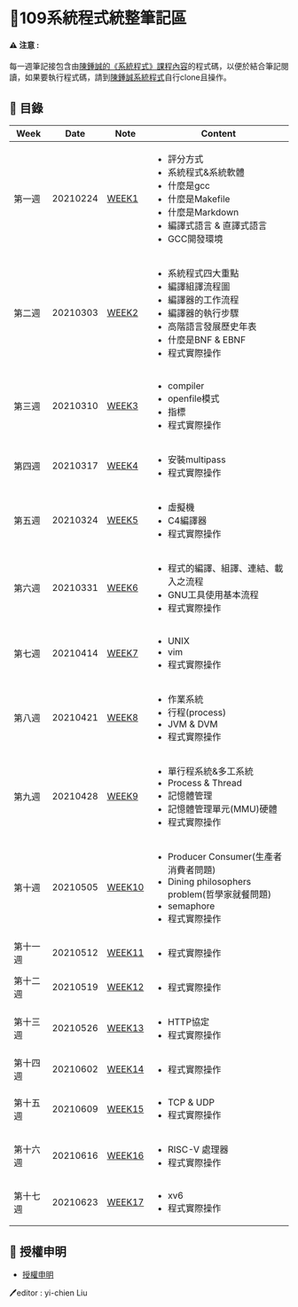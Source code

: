 # 📓109系統程式統整筆記區  
#### ⚠️ 注意 : 
每一週筆記接包含由[陳鍾誠的《系統程式》課程內容](https://gitlab.com/ccc109/sp/)的程式碼，以便於結合筆記閱讀，如果要執行程式碼，請到[陳鍾誠系統程式](https://gitlab.com/ccc109/sp/)自行clone且操作。

## 💭 目錄
|  Week  |  Date  |  Note  | Content | 
| ------ | ------ | ------ | ------ |
| 第一週 | 20210224 | [WEEK1](https://github.com/yichien1019/sp109b/blob/main/my%20note/WEEK1/week1.md) | <ul><li>評分方式<li>系統程式&系統軟體<li>什麼是gcc<li>什麼是Makefile<li>什麼是Markdown<li>編譯式語言 & 直譯式語言<li>GCC開發環境 |
| 第二週 | 20210303 | [WEEK2](https://github.com/yichien1019/sp109b/blob/main/my%20note/WEEK2/week2.md) | <ul><li>系統程式四大重點<li>編譯組譯流程圖<li>編譯器的工作流程<li>編譯器的執行步驟<li>高階語言發展歷史年表<li>什麼是BNF & EBNF<li>程式實際操作|
| 第三週 | 20210310 | [WEEK3](https://github.com/yichien1019/sp109b/blob/main/my%20note/WEEK3/week3.md) | <ul><li>compiler<li>openfile模式<li>指標<li>程式實際操作<ul> |
| 第四週 | 20210317 | [WEEK4](https://github.com/yichien1019/sp109b/blob/main/my%20note/WEEK4/week4.md) | <ul><li>安裝multipass<li>程式實際操作<ul> |
| 第五週 | 20210324 | [WEEK5](https://github.com/yichien1019/sp109b/blob/main/my%20note/WEEK5/week5.md) | <ul><li>虛擬機<li>C4編譯器<li>程式實際操作<ul> |
| 第六週 | 20210331 | [WEEK6](https://github.com/yichien1019/sp109b/blob/main/my%20note/WEEK6/week6.md) | <ul><li>程式的編譯、組譯、連結、載入之流程<li>GNU工具使用基本流程<li>程式實際操作<ul> |
| 第七週 | 20210414 | [WEEK7](https://github.com/yichien1019/sp109b/blob/main/my%20note/WEEK7/week7.md) | <ul><li>UNIX<li>vim<li>程式實際操作<ul> |
| 第八週 | 20210421 | [WEEK8](https://github.com/yichien1019/sp109b/blob/main/my%20note/WEEK8/week8.md) | <ul><li>作業系統<li>行程(process)<li>JVM & DVM<li>程式實際操作<ul> |
| 第九週 | 20210428 | [WEEK9](https://github.com/yichien1019/sp109b/blob/main/my%20note/WEEK9/week9.md) | <ul><li>單行程系統&多工系統<li>Process & Thread<li>記憶體管理<li>記憶體管理單元(MMU)硬體<li>程式實際操作<ul> |
| 第十週 | 20210505 | [WEEK10](https://github.com/yichien1019/sp109b/blob/main/my%20note/WEEK10/week10.md) | <ul><li>Producer Consumer(生產者消費者問題)<li>Dining philosophers problem(哲學家就餐問題)<li>semaphore<li>程式實際操作<ul> |
| 第十一週 | 20210512 | [WEEK11](https://github.com/yichien1019/sp109b/blob/main/my%20note/WEEK11/week11.md) | <ul><li>程式實際操作<ul> |
| 第十二週 | 20210519 | [WEEK12](https://github.com/yichien1019/sp109b/blob/main/my%20note/WEEK12/week12.md) | <ul><li>程式實際操作<ul> |
| 第十三週 | 20210526 | [WEEK13](https://github.com/yichien1019/sp109b/blob/main/my%20note/WEEK13/week13.md) | <ul><li>HTTP協定<li>程式實際操作<ul> |
| 第十四週 | 20210602 | [WEEK14](https://github.com/yichien1019/sp109b/blob/main/my%20note/WEEK14/week14.md) | <ul><li>程式實際操作<ul> |
| 第十五週 | 20210609 | [WEEK15](https://github.com/yichien1019/sp109b/blob/main/my%20note/WEEK15/week15.md) | <ul><li>TCP & UDP<li>程式實際操作<ul> |
| 第十六週 | 20210616 | [WEEK16](https://github.com/yichien1019/sp109b/blob/main/my%20note/WEEK16/week16.md) | <ul><li>RISC-V 處理器<li>程式實際操作<ul> |
| 第十七週 | 20210623 | [WEEK17](https://github.com/yichien1019/sp109b/blob/main/my%20note/WEEK17/week17.md) | <ul><li>xv6<li>程式實際操作<ul> |

## 🌟 授權申明
* [授權申明](https://github.com/yichien1019/sp109b/blob/main/my%20note/LICENSE.md)


🖊️editor : yi-chien Liu
